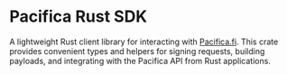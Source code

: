 # Pacifica Rust SDK

A lightweight Rust client library for interacting with [Pacifica.fi](https://pacifica.fi).
This crate provides convenient types and helpers for signing requests, building payloads, and integrating with the Pacifica API from Rust applications.
